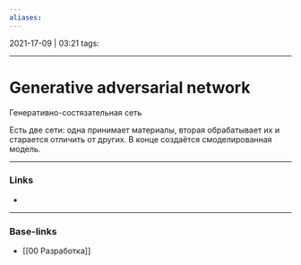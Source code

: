 ```yaml
---
aliases:
---
```

2021-17-09 | 03:21
tags: 
___

# Generative adversarial network

Генеративно-состязательная сеть

Есть две сети: одна принимает материалы, вторая обрабатывает их и старается отличить от других. В конце создаётся смоделированная модель.

___
### Links
- 

___
### Base-links
- [[00 Разработка]]

